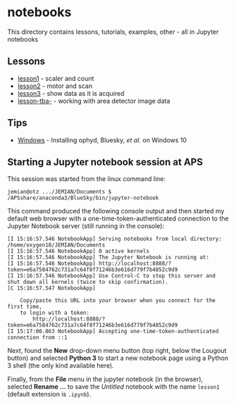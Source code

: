 # notebooks

This directory contains lessons, tutorials, examples, other - all in Jupyter notebooks

## Lessons

* [lesson1](lesson1.ipynb) - scaler and count
* [lesson2](lesson2.ipynb) - motor and scan
* [lesson3](lesson3.ipynb) - show data as it is acquired
* [lesson-tba-](working_with_area_detector_image_data.ipynb) - working with area detector image data

## Tips

* [Windows](windows.md) - Installing ophyd, Bluesky, *et al.* on Windows 10

## Starting a Jupyter notebook session at APS

This session was started from the linux command line:

```
jemian@otz .../JEMIAN/Documents $ /APSshare/anaconda3/BlueSky/bin/jupyter-notebook
```

This command produced the following console output and then started my default web browser with a one-time-token-authenticated connection to the Jupyter Notebook server (still running in the console):

```
[I 15:16:57.546 NotebookApp] Serving notebooks from local directory: /home/oxygen18/JEMIAN/Documents
[I 15:16:57.546 NotebookApp] 0 active kernels
[I 15:16:57.546 NotebookApp] The Jupyter Notebook is running at:
[I 15:16:57.546 NotebookApp] http://localhost:8888/?token=e6a7584762c731a7c64f8f71246b3e616d779f7b4852c9d9
[I 15:16:57.546 NotebookApp] Use Control-C to stop this server and shut down all kernels (twice to skip confirmation).
[C 15:16:57.547 NotebookApp] 

    Copy/paste this URL into your browser when you connect for the first time,
    to login with a token:
        http://localhost:8888/?token=e6a7584762c731a7c64f8f71246b3e616d779f7b4852c9d9
[I 15:17:00.863 NotebookApp] Accepting one-time-token-authenticated connection from ::1
```

Next, found the **New** drop-down menu button (top right, below the Lougout button) and selected **Python 3** to start a new notebook page using a Python 3 shell (the only kind available here).

Finally, from the **File** menu in the jupyter notebook (in the browser), selected **Rename ...** to save the *Untitled* notebook with the name `lesson1` (default extension is `.ipynb`).
